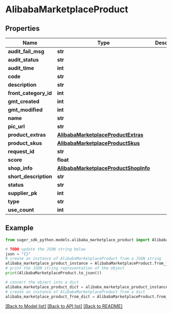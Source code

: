 # AlibabaMarketplaceProduct


## Properties

Name | Type | Description | Notes
------------ | ------------- | ------------- | -------------
**audit_fail_msg** | **str** |  | [optional] 
**audit_status** | **str** |  | [optional] 
**audit_time** | **int** |  | [optional] 
**code** | **str** |  | [optional] 
**description** | **str** |  | [optional] 
**front_category_id** | **int** |  | [optional] 
**gmt_created** | **int** |  | [optional] 
**gmt_modified** | **int** |  | [optional] 
**name** | **str** |  | [optional] 
**pic_url** | **str** |  | [optional] 
**product_extras** | [**AlibabaMarketplaceProductExtras**](AlibabaMarketplaceProductExtras.md) |  | [optional] 
**product_skus** | [**AlibabaMarketplaceProductSkus**](AlibabaMarketplaceProductSkus.md) |  | [optional] 
**request_id** | **str** |  | [optional] 
**score** | **float** |  | [optional] 
**shop_info** | [**AlibabaMarketplaceProductShopInfo**](AlibabaMarketplaceProductShopInfo.md) |  | [optional] 
**short_description** | **str** |  | [optional] 
**status** | **str** |  | [optional] 
**supplier_pk** | **int** |  | [optional] 
**type** | **str** |  | [optional] 
**use_count** | **int** |  | [optional] 

## Example

```python
from suger_sdk_python.models.alibaba_marketplace_product import AlibabaMarketplaceProduct

# TODO update the JSON string below
json = "{}"
# create an instance of AlibabaMarketplaceProduct from a JSON string
alibaba_marketplace_product_instance = AlibabaMarketplaceProduct.from_json(json)
# print the JSON string representation of the object
print(AlibabaMarketplaceProduct.to_json())

# convert the object into a dict
alibaba_marketplace_product_dict = alibaba_marketplace_product_instance.to_dict()
# create an instance of AlibabaMarketplaceProduct from a dict
alibaba_marketplace_product_from_dict = AlibabaMarketplaceProduct.from_dict(alibaba_marketplace_product_dict)
```
[[Back to Model list]](../README.md#documentation-for-models) [[Back to API list]](../README.md#documentation-for-api-endpoints) [[Back to README]](../README.md)


